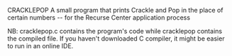 CRACKLEPOP
A small program that prints Crackle and Pop in the place of certain numbers -- for the Recurse Center application process

NB: cracklepop.c contains the program's code while cracklepop contains the compiled file. If you haven't downloaded C compiler, it might be easier to run in an online IDE. 
